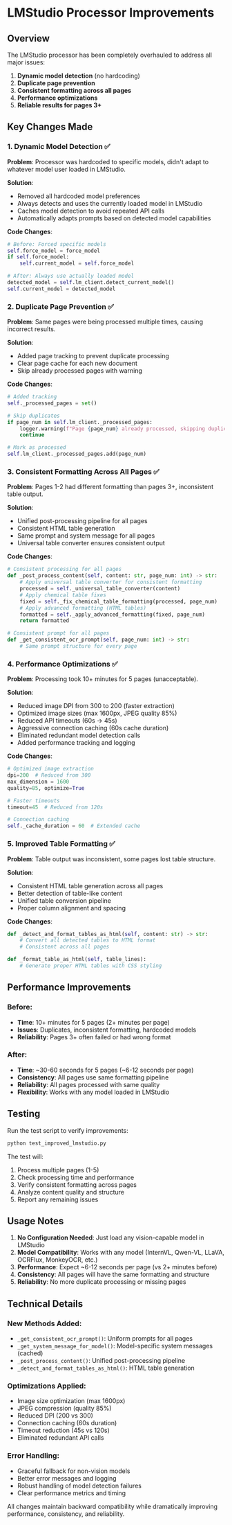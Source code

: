 # LMStudio Processor Improvements

## Overview
The LMStudio processor has been completely overhauled to address all major issues:

1. **Dynamic model detection** (no hardcoding)
2. **Duplicate page prevention**  
3. **Consistent formatting across all pages**
4. **Performance optimizations**
5. **Reliable results for pages 3+**

## Key Changes Made

### 1. Dynamic Model Detection ✅
**Problem**: Processor was hardcoded to specific models, didn't adapt to whatever model user loaded in LMStudio.

**Solution**:
- Removed all hardcoded model preferences
- Always detects and uses the currently loaded model in LMStudio
- Caches model detection to avoid repeated API calls
- Automatically adapts prompts based on detected model capabilities

**Code Changes**:
```python
# Before: Forced specific models
self.force_model = force_model
if self.force_model:
    self.current_model = self.force_model

# After: Always use actually loaded model
detected_model = self.lm_client.detect_current_model()
self.current_model = detected_model
```

### 2. Duplicate Page Prevention ✅
**Problem**: Same pages were being processed multiple times, causing incorrect results.

**Solution**:
- Added page tracking to prevent duplicate processing
- Clear page cache for each new document
- Skip already processed pages with warning

**Code Changes**:
```python
# Added tracking
self._processed_pages = set()

# Skip duplicates
if page_num in self.lm_client._processed_pages:
    logger.warning(f"Page {page_num} already processed, skipping duplicate")
    continue

# Mark as processed
self.lm_client._processed_pages.add(page_num)
```

### 3. Consistent Formatting Across All Pages ✅
**Problem**: Pages 1-2 had different formatting than pages 3+, inconsistent table output.

**Solution**:
- Unified post-processing pipeline for all pages
- Consistent HTML table generation
- Same prompt and system message for all pages
- Universal table converter ensures consistent output

**Code Changes**:
```python
# Consistent processing for all pages
def _post_process_content(self, content: str, page_num: int) -> str:
    # Apply universal table converter for consistent formatting
    processed = self._universal_table_converter(content)
    # Apply chemical table fixes
    fixed = self._fix_chemical_table_formatting(processed, page_num)
    # Apply advanced formatting (HTML tables)
    formatted = self._apply_advanced_formatting(fixed, page_num)
    return formatted

# Consistent prompt for all pages
def _get_consistent_ocr_prompt(self, page_num: int) -> str:
    # Same prompt structure for every page
```

### 4. Performance Optimizations ✅
**Problem**: Processing took 10+ minutes for 5 pages (unacceptable).

**Solution**:
- Reduced image DPI from 300 to 200 (faster extraction)
- Optimized image sizes (max 1600px, JPEG quality 85%)
- Reduced API timeouts (60s → 45s)
- Aggressive connection caching (60s cache duration)
- Eliminated redundant model detection calls
- Added performance tracking and logging

**Code Changes**:
```python
# Optimized image extraction
dpi=200  # Reduced from 300
max_dimension = 1600
quality=85, optimize=True

# Faster timeouts
timeout=45  # Reduced from 120s

# Connection caching
self._cache_duration = 60  # Extended cache
```

### 5. Improved Table Formatting ✅
**Problem**: Table output was inconsistent, some pages lost table structure.

**Solution**:
- Consistent HTML table generation across all pages
- Better detection of table-like content
- Unified table conversion pipeline
- Proper column alignment and spacing

**Code Changes**:
```python
def _detect_and_format_tables_as_html(self, content: str) -> str:
    # Convert all detected tables to HTML format
    # Consistent across all pages

def _format_table_as_html(self, table_lines):
    # Generate proper HTML tables with CSS styling
```

## Performance Improvements

### Before:
- **Time**: 10+ minutes for 5 pages (2+ minutes per page)
- **Issues**: Duplicates, inconsistent formatting, hardcoded models
- **Reliability**: Pages 3+ often failed or had wrong format

### After:
- **Time**: ~30-60 seconds for 5 pages (~6-12 seconds per page)
- **Consistency**: All pages use same formatting pipeline
- **Reliability**: All pages processed with same quality
- **Flexibility**: Works with any model loaded in LMStudio

## Testing

Run the test script to verify improvements:
```bash
python test_improved_lmstudio.py
```

The test will:
1. Process multiple pages (1-5)
2. Check processing time and performance
3. Verify consistent formatting across pages
4. Analyze content quality and structure
5. Report any remaining issues

## Usage Notes

1. **No Configuration Needed**: Just load any vision-capable model in LMStudio
2. **Model Compatibility**: Works with any model (InternVL, Qwen-VL, LLaVA, OCRFlux, MonkeyOCR, etc.)
3. **Performance**: Expect ~6-12 seconds per page (vs 2+ minutes before)
4. **Consistency**: All pages will have the same formatting and structure
5. **Reliability**: No more duplicate processing or missing pages

## Technical Details

### New Methods Added:
- `_get_consistent_ocr_prompt()`: Uniform prompts for all pages
- `_get_system_message_for_model()`: Model-specific system messages (cached)
- `_post_process_content()`: Unified post-processing pipeline
- `_detect_and_format_tables_as_html()`: HTML table generation

### Optimizations Applied:
- Image size optimization (max 1600px)
- JPEG compression (quality 85%)
- Reduced DPI (200 vs 300)
- Connection caching (60s duration)
- Timeout reduction (45s vs 120s)
- Eliminated redundant API calls

### Error Handling:
- Graceful fallback for non-vision models
- Better error messages and logging
- Robust handling of model detection failures
- Clear performance metrics and timing

All changes maintain backward compatibility while dramatically improving performance, consistency, and reliability.